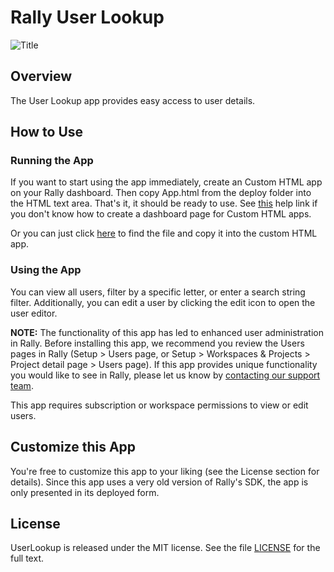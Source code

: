 Rally User Lookup
======================

![Title](https://raw.github.com/RallyApps/UserLookup/master/screenshots/title-screenshot.png)

## Overview

The User Lookup app provides easy access to user details.

## How to Use

### Running the App

If you want to start using the app immediately, create an Custom HTML app on your Rally dashboard. Then copy App.html from the deploy folder into the HTML text area. That's it, it should be ready to use. See [this](http://www.rallydev.com/help/use_apps#create) help link if you don't know how to create a dashboard page for Custom HTML apps.

Or you can just click [here](https://raw.github.com/RallyApps/UserLookup/master/deploy/App.html) to find the file and copy it into the custom HTML app.

### Using the App

You can view all users, filter by a specific letter, or enter a search string filter. Additionally, you can edit a user by clicking the edit icon to open the user editor.

<b>NOTE:</b> The functionality of this app has led to enhanced user administration in Rally. Before installing this app, we recommend you review the Users pages in Rally (Setup > Users page, or Setup > Workspaces & Projects > Project detail page > Users page). If this app provides unique functionality you would like to see in Rally, please let us know by [contacting our support team](https://rally1.rallydev.com/slm/help.sp?pp=contact).

This app requires subscription or workspace permissions to view or edit users.

## Customize this App

You're free to customize this app to your liking (see the License section for details). Since this app uses a very old version of Rally's SDK, the app is only presented in its deployed form.

## License

UserLookup is released under the MIT license. See the file [LICENSE](https://raw.github.com/RallyApps/UserLookup/master/LICENSE) for the full text.
